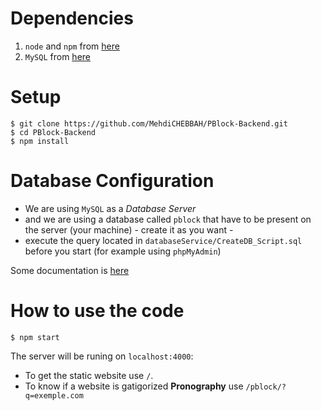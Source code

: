 # Dependencies
1. `node` and `npm` from [here](https://nodejs.org/en/)
2. `MySQL` from [here](https://dev.mysql.com/doc/refman/5.7/en/installing.html)

# Setup
```
$ git clone https://github.com/MehdiCHEBBAH/PBlock-Backend.git
$ cd PBlock-Backend
$ npm install
```
# Database Configuration
+ We are using `MySQL` as a *Database Server*
+ and we are using a database called `pblock` that have to be present on the server (your machine) - create it as you want -
+ execute the query located in `databaseService/CreateDB_Script.sql` before you start (for example using `phpMyAdmin`)



Some documentation is [here](https://www.sitepoint.com/using-node-mysql-javascript-client/)

# How to use the code
```
$ npm start
```

The server will be runing on `localhost:4000`:
+ To get the static website use `/`.
+ To know if a website is gatigorized **Pronography** use `/pblock/?q=exemple.com`
